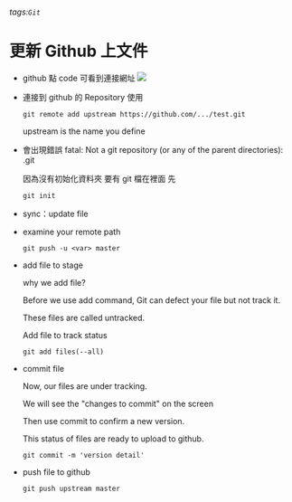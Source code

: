 ###### tags:`Git`
# 更新 Github 上文件

- github 點 code 可看到連接網址
  ![](https://i.imgur.com/GpEet0E.png)

- 連接到 github 的 Repository 使用
    ```{git}
    git remote add upstream https://github.com/.../test.git
    ```
    upstream is the name you define
- 會出現錯誤 fatal: Not a git repository (or any of the parent directories): .git
  
  因為沒有初始化資料夾 要有 git 檔在裡面 先
  
  ```{git}
  git init
  ```
  
- sync：update file 

- examine your remote path
  
  ```{git}
  git push -u <var> master
  ```

- add file to stage
  
  why we add file?
  
  Before we use add command, Git can defect your file but not track it.
  
  These files are called untracked.
  
  Add file to track status
  ```{git}
  git add files(--all)
  ```
  
- commit file
  
  Now, our files are under tracking.
  
  We will see the "changes to commit" on the screen
  
  Then use commit to confirm a new version.
  
  This status of files are ready to upload to github.
  
  ```{git}
  git commit -m 'version detail'
  ```
  
- push file to github
  
  ```{git}
  git push upstream master
  ```